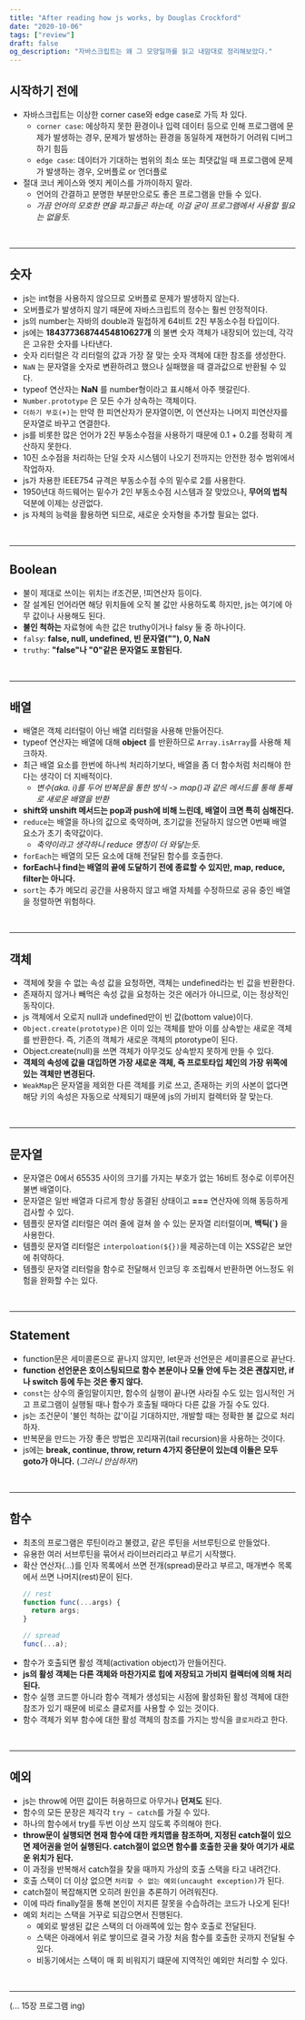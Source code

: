 ```yaml
---
title: "After reading how js works, by Douglas Crockford"
date: "2020-10-06"
tags: ["review"]
draft: false
og_description: "자바스크립트는 왜 그 모양일까를 읽고 내맘대로 정리해보았다."
---
```


## 시작하기 전에
- 자바스크립트는 이상한 corner case와 edge case로 가득 차 있다.
  - `corner case`: 에상하지 못한 환경이나 입력 데이터 등으로 인해 프로그램에 문제가 발생하는 경우, 문제가 발생하는 환경을 동일하게 재현하기 어려워 디버그하기 힘듬
  - `edge case`: 데이터가 기대하는 범위의 최소 또는 최댓값일 때 프로그램에 문제가 발생하는 경우, 오버플로 or 언더플로
- 절대 코너 케이스와 엣지 케이스를 가까이하지 말라.
  - 언어의 간결하고 분명한 부분만으로도 좋은 프로그램을 만들 수 있다.
  - _가끔 언어의 모호한 면을 파고들곤 하는데, 이걸 굳이 프로그램에서 사용할 필요는 없을듯._

<br />
<hr />

## 숫자
- js는 int형을 사용하지 않으므로 오버플로 문제가 발생하지 않는다.
- 오버플로가 발생하지 않기 때문에 자바스크립트의 정수는 훨씬 안정적이다.
- js의 number는 자바의 double과 밀접하게 64비트 2진 부동소수점 타입이다.
- js에는 **18437736874454810627개** 의 불변 숫자 객체가 내장되어 있는데, 각각은 고유한 숫자를 나타낸다.
- 숫자 리터럴은 각 리터럴의 값과 가장 잘 맞는 숫자 객체에 대한 참조를 생성한다.
- `NaN` 는 문자열을 숫자로 변환하려고 했으나 실패했을 때 결과값으로 반환될 수 있다.
- typeof 연산자는 **NaN** 를 number형이라고 표시해서 아주 헷갈린다.
- `Number.prototype` 은 모든 수가 상속하는 객체이다.
- `더하기 부호(+)`는 만약 한 피연산자가 문자열이면, 이 연산자는 나머지 피연산자를 문자열로 바꾸고 연결한다.
- js를 비롯한 많은 언어가 2진 부동소수점을 사용하기 때문에 0.1 + 0.2를 정확히 계산하지 못한다.
- 10진 소수점을 처리하는 단일 숫자 시스템이 나오기 전까지는 안전한 정수 범위에서 작업하자.
- js가 차용한 IEEE754 규격은 부동소수점 수의 밑수로 2를 사용한다.
- 1950년대 하드웨어는 밑수가 2인 부동소수점 시스템과 잘 맞았으나, **무어의 법칙** 덕분에 이제는 상관없다.
- js 자체의 능력을 활용하면 되므로, 새로운 숫자형을 추가할 필요는 없다.

<br />
<hr />

## Boolean
- 불이 제대로 쓰이는 위치는 if조건문, !피연산자 등이다.
- 잘 설계된 언어라면 해당 위치들에 오직 불 값만 사용하도록 하지만, js는 여기에 아무 값이나 사용해도 된다.
- **불인 척하는** 자료형에 속한 값은 truthy이거나 falsy 둘 중 하나이다.
- `falsy`: **false, null, undefined, 빈 문자열(""), 0, NaN**
- `truthy`: **"false"나 "0"같은 문자열도 포함된다.**

<br />
<hr />

## 배열
- 배열은 객체 리터럴이 아닌 배열 리터럴을 사용해 만들어진다.
- typeof 연산자는 배열에 대해 **object** 를 반환하므로 `Array.isArray`를 사용해 체크하자.
- 최근 배열 요소를 한번에 하나씩 처리하기보다, 배열을 좀 더 함수처럼 처리해야 한다는 생각이 더 지배적이다.
  - _변수(aka. i)를 두어 반복문을 통한 방식 -> map()과 같은 메서드를 통해 통째로 새로운 배열을 반환_
- **shift와 unshift 메서드는 pop과 push에 비해 느린데, 배열이 크면 특히 심해진다.**
- `reduce`는 배열을 하나의 값으로 축약하며, 초기값을 전달하지 않으면 0번째 배열 요소가 초기 축약값이다.
  - _축약이라고 생각하니 reduce 명칭이 더 와닿는듯._
- `forEach`는 배열의 모든 요소에 대해 전달된 함수를 호출한다.
- **forEach나 find는 배열의 끝에 도달하기 전에 종료할 수 있지만, map, reduce, filter는 아니다.**
- `sort`는 추가 메모리 공간을 사용하지 않고 배열 자체를 수정하므로 공유 중인 배열을 정렬하면 위험하다.

<br />
<hr />

## 객체
- 객체에 찾을 수 없는 속성 값을 요청하면, 객체는 undefined라는 빈 값을 반환한다.
- 존재하지 않거나 빼먹은 속성 값을 요청하는 것은 에러가 아니므로, 이는 정상적인 동작이다.
- js 객체에서 오로지 null과 undefined만이 빈 값(bottom value)이다.
- `Object.create(prototype)`은 이미 있는 객체를 받아 이를 상속받는 새로운 객체를 반환한다. 즉, 기존의 객체가 새로운 객체의 ptorotype이 된다.
- Object.create(null)을 쓰면 객체가 아무것도 상속받지 못하게 만들 수 있다.
- **객체의 속성에 값을 대입하면 가장 새로운 객체, 즉 프로토타입 체인의 가장 위쪽에 있는 객체만 변경된다.**
- `WeakMap`은 문자열을 제외한 다른 객체를 키로 쓰고, 존재하는 키의 사본이 없다면 해당 키의 속성은 자동으로 삭제되기 때문에 js의 가비지 컬렉터와 잘 맞는다.

<br />
<hr />

## 문자열
- 문자열은 0에서 65535 사이의 크기를 가지는 부호가 없는 16비트 정수로 이루어진 불변 배열이다.
- 문자열은 일반 배열과 다르게 항상 동결된 상태이고 **===** 연산자에 의해 동등하게 검사할 수 있다.
- 템플릿 문자열 리터럴은 여러 줄에 걸쳐 쓸 수 있는 문자열 리터럴이며, **백틱(`)** 을 사용한다.
- 템플릿 문자열 리터럴은 `interpoloation(${})`을 제공하는데 이는 XSS같은 보안에 취약하다.
- 템플릿 문자열 리터럴을 함수로 전달해서 인코딩 후 조립해서 반환하면 어느정도 위험을 완화할 수는 있다.

<br />
<hr />

## Statement
- function문은 세미콜론으로 끝나지 않지만, let문과 선언문은 세미콜론으로 끝난다.
- **function 선언문은 호이스팅되므로 함수 본문이나 모듈 안에 두는 것은 괜찮지만, if나 switch 등에 두는 것은 좋지 않다.**
- `const`는 상수의 줄임말이지만, 함수의 실행이 끝나면 사라질 수도 있는 임시적인 거고 프로그램이 실행될 때나 함수가 호출될 때마다 다른 값을 가질 수도 있다.
- js는 조건문이 '불인 척하는 값'이길 기대하지만, 개발할 때는 정확한 불 값으로 처리하자.
- 반복문을 만드는 가장 좋은 방법은 꼬리재귀(tail recursion)을 사용하는 것이다.
- js에는 **break, continue, throw, return 4가지 중단문이 있는데 이들은 모두 goto가 아니다.** (_그러니 안심하자!_)

<br />
<hr />

## 함수
- 최초의 프로그램은 루틴이라고 불렸고, 같은 루틴을 서브루틴으로 만들었다.
- 유용한 여러 서브루틴을 묶어서 라이브러리라고 부르기 시작했다. 
- 확산 연산자(...)를 인자 목록에서 쓰면 전개(spread)문라고 부르고, 매개변수 목록에서 쓰면 나머지(rest)문이 된다.
  ```js
  // rest
  function func(...args) {
    return args;
  }

  // spread
  func(...a);
  ```
- 함수가 호출되면 활성 객체(activation object)가 만들어진다.
- **js의 활성 객체는 다른 객체와 마찬가지로 힙에 저장되고 가비지 컬렉터에 의해 처리된다.**
- 함수 실행 코드뿐 아니라 함수 객체가 생성되는 시점에 활성화된 활성 객체에 대한 참조가 있기 때문에 비로소 클로저를 사용할 수 있는 것이다.
- 함수 객체가 외부 함수에 대한 활성 객체의 참조를 가지는 방식을 `클로저`라고 한다.

<br />
<hr />

## 예외
- js는 throw에 어떤 값이든 허용하므로 아무거나 **던져도** 된다.
- 함수의 모든 문장은 제각각 `try ~ catch`를 가질 수 있다.
- 하나의 함수에서 try를 두번 이상 쓰지 않도록 주의해야 한다.
- **throw문이 실행되면 현재 함수에 대한 캐치맵을 참조하며, 지정된 catch절이 있으면 제어권을 얻어 실행된다. catch절이 없으면 함수를 호출한 곳을 찾아 여기가 새로운 위치가 된다.**
- 이 과정을 반복해서 catch절을 찾을 때까지 가상의 호출 스택을 타고 내려간다.
- 호출 스택이 더 이상 없으면 `처리할 수 없는 예외(uncaught exception)`가 된다.
- catch절이 복잡해지면 오히려 원인을 추론하기 어려워진다.
- 이에 따라 finally절을 통해 본인이 저지른 잘못을 수습하려는 코드가 나오게 된다!
- 예외 처리는 스택을 거꾸로 되감으면서 진행된다.
  - 예외로 발생된 값은 스택의 더 아래쪽에 있는 함수 호출로 전달된다.
  - 스택은 아래에서 위로 쌓이므로 결국 가장 처음 함수를 호출한 곳까지 전달될 수 있다.
  - 비동기에서는 스택이 매 회 비워지기 떄문에 지역적인 예외만 처리할 수 있다.

<br />
<hr />

(... 15장 프로그램 ing)